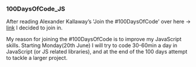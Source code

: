 ### 100DaysOfCode_JS

After reading Alexander Kallaway’s 'Join the #100DaysOfCode' over here -> [link](https://github.com/Kallaway/javascript-koans) I decided to join in.

My reason for joining the #100DaysOfCode is to improve my JavaScript skills. 
Starting Monday(20th June) I will try to code 30-60min a day in JavaScript (or JS related libraries), and at the end of the 100 days attempt to tackle a larger project.
